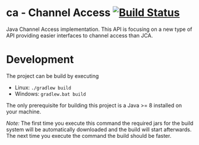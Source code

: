 # ca - Channel Access [![Build Status](https://travis-ci.org/channelaccess/ca.svg?branch=master)](https://travis-ci.org/channelaccess/ca)
Java Channel Access implementation. This API is focusing on a new type of API providing easier interfaces to channel access than JCA.

# Development

The project can be build by executing
 * Linux: `./gradlew build`
 * Windows: `gradlew.bat build`

The only prerequisite for building this project is a Java >= 8 installed on your machine.

_Note:_ The first time you execute this command the required jars for the build system will be automatically downloaded and the build will start afterwards. The next time you execute the command the build should be faster.
